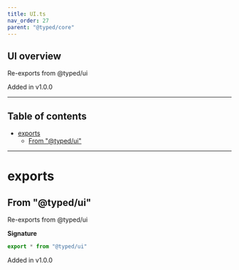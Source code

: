 ```yaml
---
title: UI.ts
nav_order: 27
parent: "@typed/core"
---
```


## UI overview

Re-exports from @typed/ui

Added in v1.0.0

---

<h2 class="text-delta">Table of contents</h2>

- [exports](#exports)
  - [From "@typed/ui"](#from-typedui)

---

# exports

## From "@typed/ui"

Re-exports from @typed/ui

**Signature**

```ts
export * from "@typed/ui"
```

Added in v1.0.0
